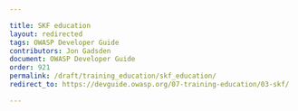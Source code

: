 ```yaml
---

title: SKF education
layout: redirected
tags: OWASP Developer Guide
contributors: Jon Gadsden
document: OWASP Developer Guide
order: 921
permalink: /draft/training_education/skf_education/
redirect_to: https://devguide.owasp.org/07-training-education/03-skf/

---
```

